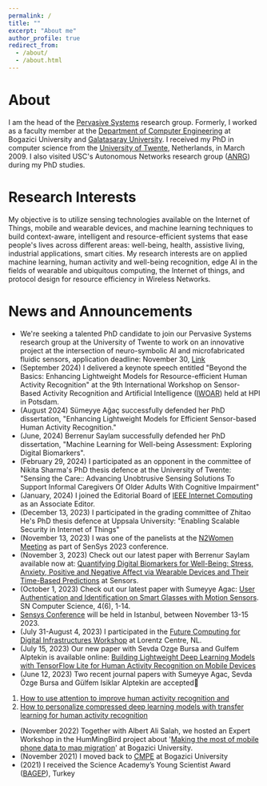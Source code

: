 ```yaml
---
permalink: /
title: ""
excerpt: "About me"
author_profile: true
redirect_from: 
  - /about/
  - /about.html
---
```


About
======
I am the head of the [Pervasive Systems](https://www.utwente.nl/en/eemcs/ps/) research group. Formerly, I worked as a faculty member at the [Department of Computer Engineering](https://cmpe.boun.edu.tr/) at Bogazici University and [Galatasaray University](https://www.gsu.edu.tr). I received my PhD in computer science from the [University of Twente](https://www.utwente.nl/en/), Netherlands, in March 2009. I also visited USC's Autonomous Networks research group ([ANRG](https://anrg.usc.edu/www/)) during my PhD studies.

Research Interests
==================  
My objective is to utilize sensing technologies available on the Internet of Things, mobile and wearable devices, and machine learning techniques to build context-aware, intelligent and resource-efficient systems that ease people's lives across different areas: well-being, health, assistive living, industrial applications, smart cities. My research interests are on applied machine learning, human activity and well-being recognition, edge AI in the fields of wearable and ubiquitous computing, the Internet of things, and protocol design for resource efficiency in Wireless Networks. 

News and Announcements
======================
- We're seeking a talented PhD candidate to join our Pervasive Systems research group at the University of Twente to work on an innovative project at the intersection of neuro-symbolic AI and microfabricated fluidic sensors, application deadline: November 30, [Link](https://utwentecareers.nl/en/vacancies/1931/phd-position-on-neuro-symobolic-ai-for-microfabricated-fluidic-sensors/)  
- (September 2024) I delivered a keynote speech entitled "Beyond the Basics: Enhancing Lightweight Models for Resource-efficient Human Activity Recognition" at the 9th International Workshop on Sensor-Based Activity Recognition and Artificial Intelligence ([IWOAR](https://iwoar.org/2024/)) held at HPI in Potsdam.
- (August 2024) Sümeyye Ağaç successfully defended her PhD dissertation, "Enhancing Lightweight Models for Efficient Sensor-based Human Activity Recognition." 
- (June, 2024) Berrenur Saylam successfully defended her PhD dissertation, "Machine Learning for Well-being Assessment: Exploring Digital Biomarkers". 
- (February 29, 2024) I participated as an opponent in the committee of Nikita Sharma's PhD thesis defence at the University of Twente: "Sensing the Care:: Advancing Unobtrusive Sensing Solutions To Support Informal Caregivers Of Older Adults With Cognitive Impairment"
- (January, 2024) I joined the Editorial Board of [IEEE Internet Computing](https://www.computer.org/csdl/magazine/ic) as an Associate Editor.
- (December 13, 2023) I participated in the grading committee of Zhitao He's PhD thesis defence at Uppsala University: "Enabling Scalable Security in Internet of Things"
- (November 13, 2023) I was one of the panelists at the [N2Women Meeting](https://sensys.acm.org/2023/n2women/) as part of SenSys 2023 conference.
- (November 3, 2023) Check out our latest paper with Berrenur Saylam available now at: [Quantifying Digital Biomarkers for Well-Being: Stress, Anxiety, Positive and Negative Affect via Wearable Devices and Their Time-Based Predictions](https://doi.org/10.3390/s23218987) at Sensors. 
- (October 1, 2023) Check out our latest paper with Sumeyye Agac: [User Authentication and Identification on Smart Glasses with Motion Sensors](https://doi.org/10.1007/s42979-023-02202-4). SN Computer Science, 4(6), 1-14. 
- [Sensys Conference](https://sensys.acm.org/2023/) will be held in Istanbul, between November 13-15 2023. 
- (July 31-August 4, 2023) I participated in the [Future Computing for Digital Infrastructures Workshop](https://www.lorentzcenter.nl/future-computing-for-digital-infrastructures.html) at Lorentz Centre, NL.
- (July 15, 2023) Our new paper with Sevda Ozge Bursa and Gulfem Alptekin is available online: [Building Lightweight Deep Learning Models with TensorFlow Lite for Human Activity Recognition on Mobile Devices](https://link.springer.com/article/10.1007/s12243-023-00962-x)
- (June 12, 2023) Two recent journal papers with Sumeyye Agac, Sevda Özge Bursa and Gülfem Isiklar Alptekin are accepted🎉
1. [How to use attention to improve human activity recognition and](https://doi.org/10.1016/j.compeleceng.2023.108777)
2. [How to personalize compressed deep learning models with transfer learning for human activity recognition](https://www.mdpi.com/2075-4418/13/11/1861)
- (November 2022) Together with Albert Ali Salah, we hosted an Expert Workshop in the HumMingBird project about '[Making the most of mobile phone data to map migration](https://hummingbird-h2020.eu/news/event-items/EW17112022)' at Bogazici University.  
- (November 2021) I moved back to [CMPE](https://cmpe.boun.edu.tr/) at Bogazici University
- (2021) I received the Science Academy’s Young Scientist Award ([BAGEP](https://bilimakademisi.org)), Turkey 

   

